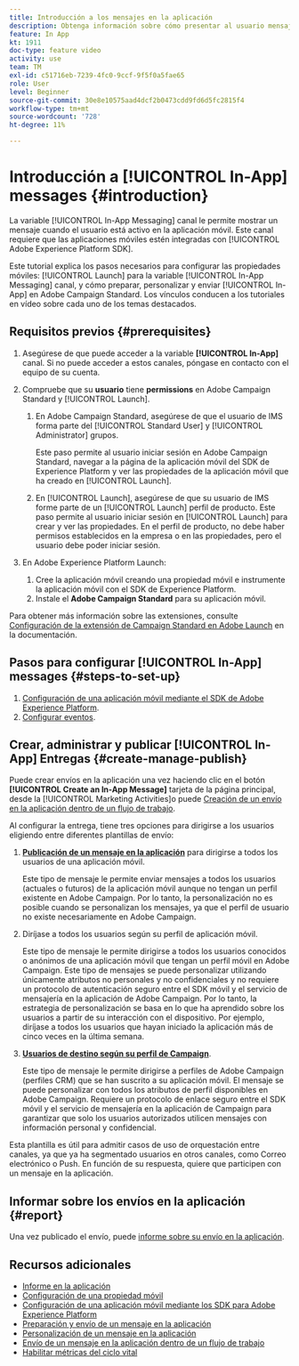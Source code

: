 ```yaml
---
title: Introducción a los mensajes en la aplicación
description: Obtenga información sobre cómo presentar al usuario mensajes en la aplicación contextualmente relevantes en respuesta al comportamiento de un cliente en tiempo real dentro de la aplicación móvil.
feature: In App
kt: 1911
doc-type: feature video
activity: use
team: TM
exl-id: c51716eb-7239-4fc0-9ccf-9f5f0a5fae65
role: User
level: Beginner
source-git-commit: 30e8e10575aad4dcf2b0473cdd9fd6d5fc2815f4
workflow-type: tm+mt
source-wordcount: '728'
ht-degree: 11%

---
```


# Introducción a [!UICONTROL In-App] messages {#introduction}

La variable [!UICONTROL In-App Messaging] canal le permite mostrar un mensaje cuando el usuario está activo en la aplicación móvil. Este canal requiere que las aplicaciones móviles estén integradas con [!UICONTROL Adobe Experience Platform SDK].

Este tutorial explica los pasos necesarios para configurar las propiedades móviles: [!UICONTROL Launch] para la variable [!UICONTROL In-App Messaging] canal, y cómo preparar, personalizar y enviar [!UICONTROL In-App] en Adobe Campaign Standard. Los vínculos conducen a los tutoriales en vídeo sobre cada uno de los temas destacados.

## Requisitos previos {#prerequisites}

1. Asegúrese de que puede acceder a la variable **[!UICONTROL In-App]** canal. Si no puede acceder a estos canales, póngase en contacto con el equipo de su cuenta.
1. Compruebe que su **usuario** tiene **permissions** en Adobe Campaign Standard y [!UICONTROL Launch].

   1. En Adobe Campaign Standard, asegúrese de que el usuario de IMS forma parte del [!UICONTROL Standard User] y [!UICONTROL Administrator] grupos.

      Este paso permite al usuario iniciar sesión en Adobe Campaign Standard, navegar a la página de la aplicación móvil del SDK de Experience Platform y ver las propiedades de la aplicación móvil que ha creado en [!UICONTROL Launch].

   1. En [!UICONTROL Launch], asegúrese de que su usuario de IMS forme parte de un [!UICONTROL Launch] perfil de producto. Este paso permite al usuario iniciar sesión en [!UICONTROL Launch] para crear y ver las propiedades. En el perfil de producto, no debe haber permisos establecidos en la empresa o en las propiedades, pero el usuario debe poder iniciar sesión.

1. En Adobe Experience Platform Launch:

   1. Cree la aplicación móvil creando una propiedad móvil e instrumente la aplicación móvil con el SDK de Experience Platform.
   1. Instale el **Adobe Campaign Standard** para su aplicación móvil.

Para obtener más información sobre las extensiones, consulte [Configuración de la extensión de Campaign Standard en Adobe Launch](https://aep-sdks.gitbook.io/docs/using-mobile-extensions/adobe-campaign-standard) en la documentación.

## Pasos para configurar [!UICONTROL In-App] messages {#steps-to-set-up}

1. [Configuración de una aplicación móvil mediante el SDK de Adobe Experience Platform](/help/communication-channels/mobile/configure-mobile-apps-using-aep-sdk.md).
1. [Configurar eventos](/help/communication-channels/mobile/in-app/configure-events.md).

## Crear, administrar y publicar [!UICONTROL In-App] Entregas {#create-manage-publish}

Puede crear envíos en la aplicación una vez haciendo clic en el botón **[!UICONTROL Create an In-App Message]** tarjeta de la página principal, desde la [!UICONTROL Marketing Activities]o puede [Creación de un envío en la aplicación dentro de un flujo de trabajo](/help/communication-channels/mobile/in-app/in-app-activity.md).

Al configurar la entrega, tiene tres opciones para dirigirse a los usuarios eligiendo entre diferentes plantillas de envío:

1. [**Publicación de un mensaje en la aplicación**](/help/communication-channels/mobile/in-app/broadcast-in-app-message.md) para dirigirse a todos los usuarios de una aplicación móvil.

   Este tipo de mensaje le permite enviar mensajes a todos los usuarios (actuales o futuros) de la aplicación móvil aunque no tengan un perfil existente en Adobe Campaign. Por lo tanto, la personalización no es posible cuando se personalizan los mensajes, ya que el perfil de usuario no existe necesariamente en Adobe Campaign.

1. Diríjase a todos los usuarios según su perfil de aplicación móvil.

   Este tipo de mensaje le permite dirigirse a todos los usuarios conocidos o anónimos de una aplicación móvil que tengan un perfil móvil en Adobe Campaign. Este tipo de mensajes se puede personalizar utilizando únicamente atributos no personales y no confidenciales y no requiere un protocolo de autenticación seguro entre el SDK móvil y el servicio de mensajería en la aplicación de Adobe Campaign. Por lo tanto, la estrategia de personalización se basa en lo que ha aprendido sobre los usuarios a partir de su interacción con el dispositivo. Por ejemplo, diríjase a todos los usuarios que hayan iniciado la aplicación más de cinco veces en la última semana.

1. [**Usuarios de destino según su perfil de Campaign**](/help/communication-channels/mobile/in-app/target-users-based-on-campaign-profile.md).

   Este tipo de mensaje le permite dirigirse a perfiles de Adobe Campaign (perfiles CRM) que se han suscrito a su aplicación móvil. El mensaje se puede personalizar con todos los atributos de perfil disponibles en Adobe Campaign. Requiere un protocolo de enlace seguro entre el SDK móvil y el servicio de mensajería en la aplicación de Campaign para garantizar que solo los usuarios autorizados utilicen mensajes con información personal y confidencial.

Esta plantilla es útil para admitir casos de uso de orquestación entre canales, ya que ya ha segmentado usuarios en otros canales, como Correo electrónico o Push. En función de su respuesta, quiere que participen con un mensaje en la aplicación.

## Informar sobre los envíos en la aplicación {#report}

Una vez publicado el envío, puede [informe sobre su envío en la aplicación](/help/communication-channels/mobile/in-app/in-app-reporting.md).

## Recursos adicionales

* [Informe en la aplicación](https://experienceleague.adobe.com/docs/campaign-standard/using/reporting/list-of-reports/in-app-report.html?lang=en)
* [Configuración de una propiedad móvil](https://aep-sdks.gitbook.io/docs/getting-started/create-a-mobile-property)
* [Configuración de una aplicación móvil mediante los SDK para Adobe Experience Platform](https://experienceleague.adobe.com/docs/campaign-standard/using/administrating/configuring-channels/configuring-a-mobile-application.html?lang=en)
* [Preparación y envío de un mensaje en la aplicación](https://experienceleague.adobe.com/docs/campaign-standard/using/communication-channels/in-app-messaging/preparing-and-sending-an-in-app-message.html?lang=en)
* [Personalización de un mensaje en la aplicación](https://experienceleague.adobe.com/docs/campaign-standard/using/communication-channels/in-app-messaging/customizing-an-in-app-message.html?lang=en)
* [Envío de un mensaje en la aplicación dentro de un flujo de trabajo](https://experienceleague.adobe.com/docs/campaign-standard/using/managing-processes-and-data/channel-activities/in-app-delivery.html?lang=en)
* [Habilitar métricas del ciclo vital](https://aep-sdks.gitbook.io/docs/getting-started/initialize-the-sdk#enable-lifecycle-metrics)
